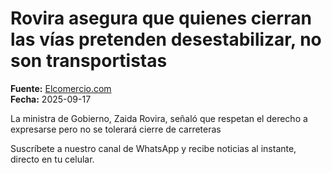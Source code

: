 # Rovira asegura que quienes cierran las vías pretenden desestabilizar, no son transportistas

**Fuente:** [Elcomercio.com](https://www.elcomercio.com/actualidad/politica/rovira-asegura-cierre-vias-desestabilizar-no-transportistas/)  
**Fecha:** 2025-09-17

La ministra de Gobierno, Zaida Rovira, señaló que respetan el derecho a expresarse pero no se tolerará cierre de carreteras

Suscríbete a nuestro canal de WhatsApp y recibe noticias al instante, directo en tu celular.

